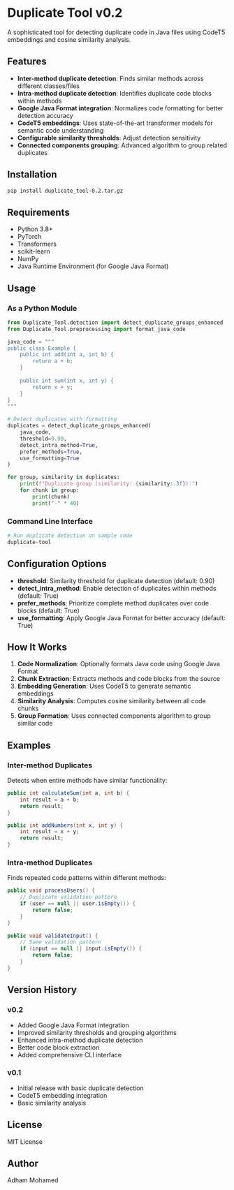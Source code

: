 # Duplicate Tool v0.2

A sophisticated tool for detecting duplicate code in Java files using CodeT5 embeddings and cosine similarity analysis.

## Features

- **Inter-method duplicate detection**: Finds similar methods across different classes/files
- **Intra-method duplicate detection**: Identifies duplicate code blocks within methods
- **Google Java Format integration**: Normalizes code formatting for better detection accuracy
- **CodeT5 embeddings**: Uses state-of-the-art transformer models for semantic code understanding
- **Configurable similarity thresholds**: Adjust detection sensitivity
- **Connected components grouping**: Advanced algorithm to group related duplicates

## Installation

```bash
pip install duplicate_tool-0.2.tar.gz
```

## Requirements

- Python 3.8+
- PyTorch
- Transformers
- scikit-learn
- NumPy
- Java Runtime Environment (for Google Java Format)

## Usage

### As a Python Module

```python
from Duplicate_Tool.detection import detect_duplicate_groups_enhanced
from Duplicate_Tool.preprocessing import format_java_code

java_code = """
public class Example {
    public int add(int a, int b) {
        return a + b;
    }
    
    public int sum(int x, int y) {
        return x + y;
    }
}
"""

# Detect duplicates with formatting
duplicates = detect_duplicate_groups_enhanced(
    java_code, 
    threshold=0.90, 
    detect_intra_method=True, 
    prefer_methods=True, 
    use_formatting=True
)

for group, similarity in duplicates:
    print(f"Duplicate group (similarity: {similarity:.3f}):")
    for chunk in group:
        print(chunk)
        print("-" * 40)
```

### Command Line Interface

```bash
# Run duplicate detection on sample code
duplicate-tool
```

## Configuration Options

- **threshold**: Similarity threshold for duplicate detection (default: 0.90)
- **detect_intra_method**: Enable detection of duplicates within methods (default: True)
- **prefer_methods**: Prioritize complete method duplicates over code blocks (default: True)
- **use_formatting**: Apply Google Java Format for better accuracy (default: True)

## How It Works

1. **Code Normalization**: Optionally formats Java code using Google Java Format
2. **Chunk Extraction**: Extracts methods and code blocks from the source
3. **Embedding Generation**: Uses CodeT5 to generate semantic embeddings
4. **Similarity Analysis**: Computes cosine similarity between all code chunks
5. **Group Formation**: Uses connected components algorithm to group similar code

## Examples

### Inter-method Duplicates
Detects when entire methods have similar functionality:

```java
public int calculateSum(int a, int b) {
    int result = a + b;
    return result;
}

public int addNumbers(int x, int y) {
    int result = x + y;
    return result;
}
```

### Intra-method Duplicates
Finds repeated code patterns within different methods:

```java
public void processUsers() {
    // Duplicate validation pattern
    if (user == null || user.isEmpty()) {
        return false;
    }
}

public void validateInput() {
    // Same validation pattern
    if (input == null || input.isEmpty()) {
        return false;
    }
}
```

## Version History

### v0.2
- Added Google Java Format integration
- Improved similarity thresholds and grouping algorithms
- Enhanced intra-method duplicate detection
- Better code block extraction
- Added comprehensive CLI interface

### v0.1
- Initial release with basic duplicate detection
- CodeT5 embedding integration
- Basic similarity analysis

## License

MIT License

## Author

Adham Mohamed

